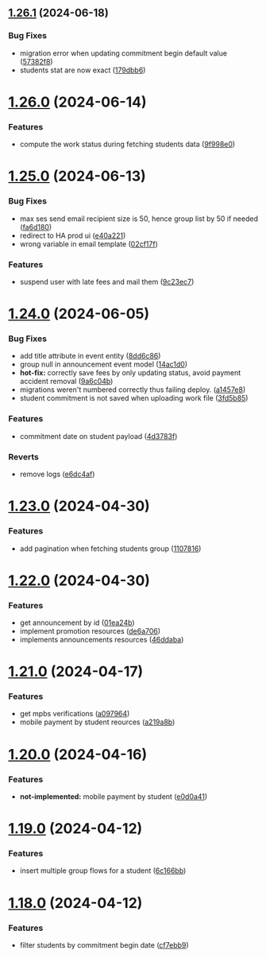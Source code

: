 ## [1.26.1](https://github.com/hei-school/hei-admin-api/compare/v1.26.0...v1.26.1) (2024-06-18)


### Bug Fixes

* migration error when updating commitment begin default value  ([57382f8](https://github.com/hei-school/hei-admin-api/commit/57382f8589f4a7b7d5a30a5edf0da8f27da70689))
* students stat are now exact ([179dbb6](https://github.com/hei-school/hei-admin-api/commit/179dbb6c9b5f60f27f8c6b6023cd9a09e5d073ef))



# [1.26.0](https://github.com/hei-school/hei-admin-api/compare/v1.25.0...v1.26.0) (2024-06-14)


### Features

* compute the work status during fetching students data  ([9f998e0](https://github.com/hei-school/hei-admin-api/commit/9f998e040d670bc843bfe7aaf4edd99f82bf6fbb))



# [1.25.0](https://github.com/hei-school/hei-admin-api/compare/v1.24.0...v1.25.0) (2024-06-13)


### Bug Fixes

* max ses send email recipient size is 50, hence group list by 50 if needed ([fa6d180](https://github.com/hei-school/hei-admin-api/commit/fa6d180ec3f33de1b6ac5a321b62c11db55c41b8))
* redirect to HA prod ui ([e40a221](https://github.com/hei-school/hei-admin-api/commit/e40a2213cea0e675fd3c94012f11f0d1c810669c))
* wrong variable in email template ([02cf17f](https://github.com/hei-school/hei-admin-api/commit/02cf17f25f30986098321e7c002a1431d8fc019f))


### Features

* suspend user with late fees and mail them ([9c23ec7](https://github.com/hei-school/hei-admin-api/commit/9c23ec7772c7ebdfad5c4f2a90d7ab6de021ef0e))



# [1.24.0](https://github.com/hei-school/hei-admin-api/compare/v1.23.0...v1.24.0) (2024-06-05)


### Bug Fixes

* add title attribute in event entity ([8dd6c86](https://github.com/hei-school/hei-admin-api/commit/8dd6c865800acfa12a72996ac47ffb200388cb69))
* group null in announcement event model ([14ac1d0](https://github.com/hei-school/hei-admin-api/commit/14ac1d0e1e1d2656c6dd052108de9805a2a80834))
* **hot-fix:**  correctly save fees by only updating status, avoid payment accident removal ([9a6c04b](https://github.com/hei-school/hei-admin-api/commit/9a6c04bd7ad0621a35183c75d3525f71f940cbb2))
* migrations weren't numbered correctly thus failing deploy. ([a1457e8](https://github.com/hei-school/hei-admin-api/commit/a1457e89662ea0350c07d85f4ff1b904551aa111))
* student commitment is not saved when uploading work file  ([3fd5b85](https://github.com/hei-school/hei-admin-api/commit/3fd5b85a7245ad0022c89530a0132f0e351bc0cb))


### Features

* commitment date on student payload  ([4d3783f](https://github.com/hei-school/hei-admin-api/commit/4d3783f3a2bbadc5f6f637d7e13264362d888d3b))


### Reverts

* remove logs ([e6dc4af](https://github.com/hei-school/hei-admin-api/commit/e6dc4af21385afd4292b831a3c6cd6c321e2beb9))



# [1.23.0](https://github.com/hei-school/hei-admin-api/compare/v1.22.0...v1.23.0) (2024-04-30)


### Features

* add pagination when fetching students group  ([1107816](https://github.com/hei-school/hei-admin-api/commit/1107816ce4d196a70982cc6c579f9c1b3a119e8d))



# [1.22.0](https://github.com/hei-school/hei-admin-api/compare/v1.21.0...v1.22.0) (2024-04-30)


### Features

* get announcement by id ([01ea24b](https://github.com/hei-school/hei-admin-api/commit/01ea24bffafbc6019fa5ef5b98dda9a43f34e3b3))
* implement promotion resources ([de6a706](https://github.com/hei-school/hei-admin-api/commit/de6a706098b70f1031ca82e8c66bc5747e2db43f))
* implements announcements resources ([46ddaba](https://github.com/hei-school/hei-admin-api/commit/46ddaba53ae599096c2c6601b696bb37de1705d2))



# [1.21.0](https://github.com/hei-school/hei-admin-api/compare/v1.20.0...v1.21.0) (2024-04-17)


### Features

* get mpbs verifications ([a097964](https://github.com/hei-school/hei-admin-api/commit/a0979649e38667e31b0f27eb0cb6fc13658d3e19))
* mobile payment by student reources  ([a219a8b](https://github.com/hei-school/hei-admin-api/commit/a219a8bc8f52665f90f470fdb74a88cb57284a2d))



# [1.20.0](https://github.com/hei-school/hei-admin-api/compare/v1.19.0...v1.20.0) (2024-04-16)


### Features

* **not-implemented:** mobile payment by student  ([e0d0a41](https://github.com/hei-school/hei-admin-api/commit/e0d0a41257af7da7bb716d5dae7c4b9875a40757))



# [1.19.0](https://github.com/hei-school/hei-admin-api/compare/v1.18.0...v1.19.0) (2024-04-12)


### Features

* insert multiple group flows for a student  ([6c166bb](https://github.com/hei-school/hei-admin-api/commit/6c166bb7d8512af81f286e99435295f3e9270636))



# [1.18.0](https://github.com/hei-school/hei-admin-api/compare/v1.17.0...v1.18.0) (2024-04-12)


### Features

* filter students by commitment begin date  ([cf7ebb9](https://github.com/hei-school/hei-admin-api/commit/cf7ebb947bc0e33628bdefebda01ff744d05a012))



